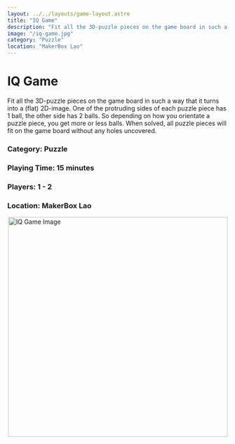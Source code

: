 ```yaml
---
layout: ../../layouts/game-layout.astro
title: "IQ Game"
description: "Fit all the 3D-puzzle pieces on the game board in such a way that it turns into a (flat) 2D-image."
image: "/iq-game.jpg"
category: "Puzzle"
location: "MakerBox Lao"
---
```

# IQ Game

Fit all the 3D-puzzle pieces on the game board in such a way that it turns into a (flat) 2D-image.
One of the protruding sides of each puzzle piece has 1 ball, the other side has 2 balls.
So depending on how you orientate a puzzle piece, you get more or less balls.
When solved, all puzzle pieces will fit on the game board without any holes uncovered. 

### Category: Puzzle

### Playing Time: 15 minutes

### Players: 1 - 2

### Location: MakerBox Lao

<img src="/iq-game.jpg" alt="IQ Game Image" width="500" style="display: block; margin: 0 auto">

